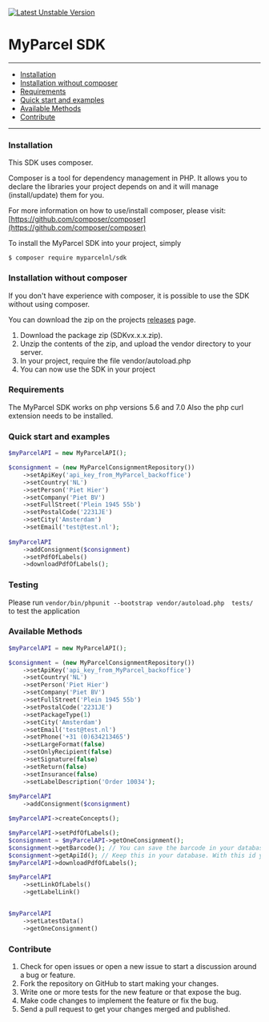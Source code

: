 [![Latest Unstable Version](https://poser.pugx.org/myparcelnl/sdk/v/unstable)](https://packagist.org/packages/myparcelnl/sdk)
# MyParcel SDK

---

- [Installation](#installation)
- [Installation without composer](#installation-without-composer)
- [Requirements](#requirements)
- [Quick start and examples](#quick-start-and-examples)
- [Available Methods](#available-methods)
- [Contribute](#contribute)

---

### Installation

This SDK uses composer.

Composer is a tool for dependency management in PHP. It allows you to declare the libraries your project depends on and it will manage (install/update) them for you.

For more information on how to use/install composer, please visit: [https://github.com/composer/composer](https://github.com/composer/composer)

To install the MyParcel SDK into your project, simply

	$ composer require myparcelnl/sdk
	
### Installation without composer

If you don't have experience with composer, it is possible to use the SDK without using composer.

You can download the zip on the projects [releases](https://github.com/myparcelnl/sdk/releases) page.

1. Download the package zip (SDKvx.x.x.zip).
2. Unzip the contents of the zip, and upload the vendor directory to your server.
3. In your project, require the file vendor/autoload.php
4. You can now use the SDK in your project

### Requirements

The MyParcel SDK works on php versions 5.6 and 7.0
Also the php curl extension needs to be installed.

### Quick start and examples

```php
$myParcelAPI = new MyParcelAPI();

$consignment = (new MyParcelConsignmentRepository())
    ->setApiKey('api_key_from_MyParcel_backoffice')
    ->setCountry('NL')
    ->setPerson('Piet Hier')
    ->setCompany('Piet BV')
    ->setFullStreet('Plein 1945 55b')
    ->setPostalCode('2231JE')
    ->setCity('Amsterdam')
    ->setEmail('test@test.nl');
    
$myParcelAPI
    ->addConsignment($consignment)
    ->setPdfOfLabels()
    ->downloadPdfOfLabels();
```

### Testing
Please run ```vendor/bin/phpunit --bootstrap vendor/autoload.php  tests/``` to test the application


### Available Methods
```php
$myParcelAPI = new MyParcelAPI();

$consignment = (new MyParcelConsignmentRepository())
    ->setApiKey('api_key_from_MyParcel_backoffice')
    ->setCountry('NL')
    ->setPerson('Piet Hier')
    ->setCompany('Piet BV')
    ->setFullStreet('Plein 1945 55b')
    ->setPostalCode('2231JE')
    ->setPackageType(1)
    ->setCity('Amsterdam')
    ->setEmail('test@test.nl')
    ->setPhone('+31 (0)634213465')
    ->setLargeFormat(false)
    ->setOnlyRecipient(false)
    ->setSignature(false)
    ->setReturn(false)
    ->setInsurance(false)
    ->setLabelDescription('Order 10034');
    
$myParcelAPI
    ->addConsignment($consignment)
```
```php
$myParcelAPI->createConcepts();
```
```php
$myParcelAPI->setPdfOfLabels();
$consignment = $myParcelAPI->getOneConsignment();
$consignment->getBarcode(); // You can save the barcode in your database
$consignment->getApiId(); // Keep this in your database. With this id you can easily retrieve the latest status.
$myParcelAPI->downloadPdfOfLabels();
```
```php
$myParcelAPI
    ->setLinkOfLabels()
    ->getLabelLink()
```
```php

$myParcelAPI
    ->setLatestData()
    ->getOneConsignment()
```

### Contribute
1. Check for open issues or open a new issue to start a discussion around a bug or feature.
1. Fork the repository on GitHub to start making your changes.
1. Write one or more tests for the new feature or that expose the bug.
1. Make code changes to implement the feature or fix the bug.
1. Send a pull request to get your changes merged and published.
